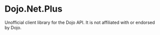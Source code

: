 # Dojo.Net.Plus
Unofficial client library for the Dojo API. It is not affiliated with or endorsed by Dojo.
